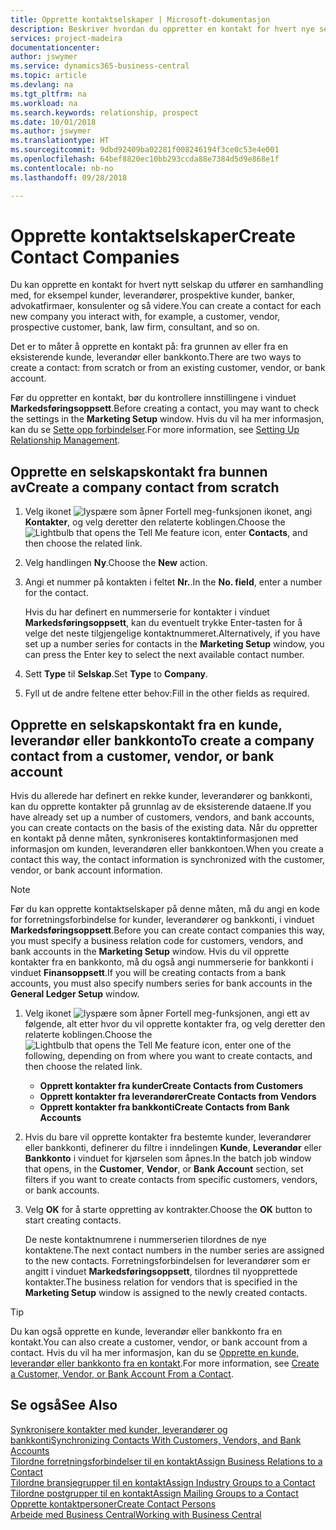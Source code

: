 ```yaml
---
title: Opprette kontaktselskaper | Microsoft-dokumentasjon
description: Beskriver hvordan du oppretter en kontakt for hvert nye selskap eller potensielle selskap du samhandler med eller har et forhold til.
services: project-madeira
documentationcenter: 
author: jswymer
ms.service: dynamics365-business-central
ms.topic: article
ms.devlang: na
ms.tgt_pltfrm: na
ms.workload: na
ms.search.keywords: relationship, prospect
ms.date: 10/01/2018
ms.author: jswymer
ms.translationtype: HT
ms.sourcegitcommit: 9dbd92409ba02281f008246194f3ce0c53e4e001
ms.openlocfilehash: 64bef8820ec10bb293ccda88e7384d5d9e868e1f
ms.contentlocale: nb-no
ms.lasthandoff: 09/28/2018

---
```

# <a name="create-contact-companies"></a><span data-ttu-id="0e9a4-103">Opprette kontaktselskaper</span><span class="sxs-lookup"><span data-stu-id="0e9a4-103">Create Contact Companies</span></span>
<span data-ttu-id="0e9a4-104">Du kan opprette en kontakt for hvert nytt selskap du utfører en samhandling med, for eksempel kunder, leverandører, prospektive kunder, banker, advokatfirmaer, konsulenter og så videre.</span><span class="sxs-lookup"><span data-stu-id="0e9a4-104">You can create a contact for each new company you interact with, for example, a customer, vendor, prospective customer, bank, law firm, consultant, and so on.</span></span>

<span data-ttu-id="0e9a4-105">Det er to måter å opprette en kontakt på: fra grunnen av eller fra en eksisterende kunde, leverandør eller bankkonto.</span><span class="sxs-lookup"><span data-stu-id="0e9a4-105">There are two ways to create a contact: from scratch or from an existing customer, vendor, or bank account.</span></span>

<span data-ttu-id="0e9a4-106">Før du oppretter en kontakt, bør du kontrollere innstillingene i vinduet **Markedsføringsoppsett**.</span><span class="sxs-lookup"><span data-stu-id="0e9a4-106">Before creating a contact, you may want to check the settings in the **Marketing Setup** window.</span></span> <span data-ttu-id="0e9a4-107">Hvis du vil ha mer informasjon, kan du se [Sette opp forbindelser](marketing-setup-marketing.md).</span><span class="sxs-lookup"><span data-stu-id="0e9a4-107">For more information, see [Setting Up Relationship Management](marketing-setup-marketing.md).</span></span>

## <a name="create-a-company-contact-from-scratch"></a><span data-ttu-id="0e9a4-108">Opprette en selskapskontakt fra bunnen av</span><span class="sxs-lookup"><span data-stu-id="0e9a4-108">Create a company contact from scratch</span></span>
1. <span data-ttu-id="0e9a4-109">Velg ikonet ![lyspære som åpner Fortell meg-funksjonen](media/ui-search/search_small.png "Fortell hva du vil gjøre") ikonet, angi **Kontakter**, og velg deretter den relaterte koblingen.</span><span class="sxs-lookup"><span data-stu-id="0e9a4-109">Choose the ![Lightbulb that opens the Tell Me feature](media/ui-search/search_small.png "Tell me what you want to do") icon, enter **Contacts**, and then choose the related link.</span></span>
2. <span data-ttu-id="0e9a4-110">Velg handlingen **Ny**.</span><span class="sxs-lookup"><span data-stu-id="0e9a4-110">Choose the **New** action.</span></span>
3. <span data-ttu-id="0e9a4-111">Angi et nummer på kontakten i feltet **Nr.**.</span><span class="sxs-lookup"><span data-stu-id="0e9a4-111">In the **No. field**, enter a number for the contact.</span></span>

    <span data-ttu-id="0e9a4-112">Hvis du har definert en nummerserie for kontakter i vinduet **Markedsføringsoppsett**, kan du eventuelt trykke Enter-tasten for å velge det neste tilgjengelige kontaktnummeret.</span><span class="sxs-lookup"><span data-stu-id="0e9a4-112">Alternatively, if you have set up a number series for contacts in the **Marketing Setup** window, you can press the Enter key to select the next available contact number.</span></span>  
4. <span data-ttu-id="0e9a4-113">Sett **Type** til **Selskap**.</span><span class="sxs-lookup"><span data-stu-id="0e9a4-113">Set **Type** to **Company**.</span></span>
5. <span data-ttu-id="0e9a4-114">Fyll ut de andre feltene etter behov:</span><span class="sxs-lookup"><span data-stu-id="0e9a4-114">Fill in the other fields as required.</span></span>

## <a name="to-create-a-company-contact-from-a-customer-vendor-or-bank-account"></a><span data-ttu-id="0e9a4-115">Opprette en selskapskontakt fra en kunde, leverandør eller bankkonto</span><span class="sxs-lookup"><span data-stu-id="0e9a4-115">To create a company contact from a customer, vendor, or bank account</span></span>
<span data-ttu-id="0e9a4-116">Hvis du allerede har definert en rekke kunder, leverandører og bankkonti, kan du opprette kontakter på grunnlag av de eksisterende dataene.</span><span class="sxs-lookup"><span data-stu-id="0e9a4-116">If you have already set up a number of customers, vendors, and bank accounts, you can create contacts on the basis of the existing data.</span></span> <span data-ttu-id="0e9a4-117">Når du oppretter en kontakt på denne måten, synkroniseres kontaktinformasjonen med informasjon om kunden, leverandøren eller bankkontoen.</span><span class="sxs-lookup"><span data-stu-id="0e9a4-117">When you create a contact this way, the contact information is synchronized with the customer, vendor, or bank account information.</span></span>

> [!NOTE]  
>   <span data-ttu-id="0e9a4-118">Før du kan opprette kontaktselskaper på denne måten, må du angi en kode for forretningsforbindelse for kunder, leverandører og bankkonti, i vinduet **Markedsføringsoppsett**.</span><span class="sxs-lookup"><span data-stu-id="0e9a4-118">Before you can create contact companies this way, you must specify a business relation code for customers, vendors, and bank accounts in the **Marketing Setup** window.</span></span> <span data-ttu-id="0e9a4-119">Hvis du vil opprette kontakter fra en bankkonto, må du også angi nummerserie for bankkonti i vinduet **Finansoppsett**.</span><span class="sxs-lookup"><span data-stu-id="0e9a4-119">If you will be creating contacts from a bank accounts, you must also specify numbers series for bank accounts in the **General Ledger Setup** window.</span></span>

1. <span data-ttu-id="0e9a4-120">Velg ikonet ![lyspære som åpner Fortell meg-funksjonen](media/ui-search/search_small.png "Fortell hva du vil gjøre"), angi ett av følgende, alt etter hvor du vil opprette kontakter fra, og velg deretter den relaterte koblingen.</span><span class="sxs-lookup"><span data-stu-id="0e9a4-120">Choose the ![Lightbulb that opens the Tell Me feature](media/ui-search/search_small.png "Tell me what you want to do") icon, enter one of the following, depending on from where you want to create contacts, and then choose the related link.</span></span>
   * <span data-ttu-id="0e9a4-121">**Opprett kontakter fra kunder**</span><span class="sxs-lookup"><span data-stu-id="0e9a4-121">**Create Contacts from Customers**</span></span>
   * <span data-ttu-id="0e9a4-122">**Opprett kontakter fra leverandører**</span><span class="sxs-lookup"><span data-stu-id="0e9a4-122">**Create Contacts from Vendors**</span></span>
   * <span data-ttu-id="0e9a4-123">**Opprett kontakter fra bankkonti**</span><span class="sxs-lookup"><span data-stu-id="0e9a4-123">**Create Contacts from Bank Accounts**</span></span>
2. <span data-ttu-id="0e9a4-124">Hvis du bare vil opprette kontakter fra bestemte kunder, leverandører eller bankkonti, definerer du filtre i inndelingen **Kunde**, **Leverandør** eller **Bankkonto** i vinduet for kjørselen som åpnes.</span><span class="sxs-lookup"><span data-stu-id="0e9a4-124">In the batch job window that opens, in the **Customer**, **Vendor**, or **Bank Account** section, set filters if you want to create contacts from specific customers, vendors, or bank accounts.</span></span>
3. <span data-ttu-id="0e9a4-125">Velg **OK** for å starte oppretting av kontrakter.</span><span class="sxs-lookup"><span data-stu-id="0e9a4-125">Choose the **OK** button to start creating contacts.</span></span>

    <span data-ttu-id="0e9a4-126">De neste kontaktnumrene i nummerserien tilordnes de nye kontaktene.</span><span class="sxs-lookup"><span data-stu-id="0e9a4-126">The next contact numbers in the number series are assigned to the new contacts.</span></span> <span data-ttu-id="0e9a4-127">Forretningsforbindelsen for leverandører som er angitt i vinduet **Markedsføringsoppsett**, tilordnes til nyopprettede kontakter.</span><span class="sxs-lookup"><span data-stu-id="0e9a4-127">The business relation for vendors that is specified in the **Marketing Setup** window is assigned to the newly created contacts.</span></span>

> [!TIP]  
>   <span data-ttu-id="0e9a4-128">Du kan også opprette en kunde, leverandør eller bankkonto fra en kontakt.</span><span class="sxs-lookup"><span data-stu-id="0e9a4-128">You can also create a customer, vendor, or bank account from a contact.</span></span> <span data-ttu-id="0e9a4-129">Hvis du vil ha mer informasjon, kan du se [Opprette en kunde, leverandør eller bankkonto fra en kontakt](marketing-how-create-contacts-new-customers-vendors-bank-accounts.md).</span><span class="sxs-lookup"><span data-stu-id="0e9a4-129">For more information, see [Create a Customer, Vendor, or Bank Account From a Contact](marketing-how-create-contacts-new-customers-vendors-bank-accounts.md).</span></span>

## <a name="see-also"></a><span data-ttu-id="0e9a4-130">Se også</span><span class="sxs-lookup"><span data-stu-id="0e9a4-130">See Also</span></span>
[<span data-ttu-id="0e9a4-131">Synkronisere kontakter med kunder, leverandører og bankkonti</span><span class="sxs-lookup"><span data-stu-id="0e9a4-131">Synchronizing Contacts With Customers, Vendors, and Bank Accounts</span></span>](marketing-synchronize-contacts-customers-vendors-bank-accounts.md)  
[<span data-ttu-id="0e9a4-132">Tilordne forretningsforbindelser til en kontakt</span><span class="sxs-lookup"><span data-stu-id="0e9a4-132">Assign Business Relations to a Contact</span></span>](marketing-business-relations.md#AssignBusRelContact)  
[<span data-ttu-id="0e9a4-133">Tilordne bransjegrupper til en kontakt</span><span class="sxs-lookup"><span data-stu-id="0e9a4-133">Assign Industry Groups to a Contact</span></span>](marketing-industry-groups.md#AssignIndustryGroupContact)  
[<span data-ttu-id="0e9a4-134">Tilordne postgrupper til en kontakt</span><span class="sxs-lookup"><span data-stu-id="0e9a4-134">Assign Mailing Groups to a Contact</span></span>](marketing-mailing-groups.md#AssignMailGroupContact)  
[<span data-ttu-id="0e9a4-135">Opprette kontaktpersoner</span><span class="sxs-lookup"><span data-stu-id="0e9a4-135">Create Contact Persons</span></span>](marketing-create-contact-persons.md)  
[<span data-ttu-id="0e9a4-136">Arbeide med Business Central</span><span class="sxs-lookup"><span data-stu-id="0e9a4-136">Working with Business Central</span></span>](ui-work-product.md)

